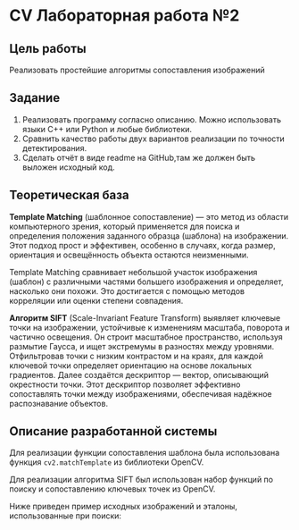 # CV Лабораторная работа №2
## Цель работы
Реализовать простейшие алгоритмы сопоставления изображений
## Задание
1. Реализовать программу согласно описанию. Можно использовать языки C++ или Python и любые библиотеки.
2. Сравнить качество работы двух вариантов реализации по точности детектирования.
3. Сделать отчёт в виде readme на GitHub,там же должен быть выложен исходный код.
## Теоретическая база
<b>Template Matching</b> (шаблонное сопоставление) — это метод из области компьютерного зрения, который применяется для поиска и определения положения заданного образца (шаблона) на изображении. Этот подход прост и эффективен, особенно в случаях, когда размер, ориентация и освещённость объекта остаются неизменными.

Template Matching сравнивает небольшой участок изображения (шаблон) с различными частями большего изображения и определяет, насколько они похожи. Это достигается с помощью методов корреляции или оценки степени совпадения.

<b>Алгоритм SIFT</b> (Scale-Invariant Feature Transform) выявляет ключевые точки на изображении, устойчивые к изменениям масштаба, поворота и частично освещения. Он строит масштабное пространство, используя размытие Гаусса, и ищет экстремумы в разностях между уровнями. Отфильтровав точки с низким контрастом и на краях, для каждой ключевой точки определяет ориентацию на основе локальных градиентов. Далее создаётся дескриптор — вектор, описывающий окрестности точки. Этот дескриптор позволяет эффективно сопоставлять точки между изображениями, обеспечивая надёжное распознавание объектов.

## Описание разработанной системы
Для реализации функции сопоставления шаблона была использована функция ```cv2.matchTemplate``` из библиотеки OpenCV.

Для реализации алгоритма SIFT был использован набор функций по поиску и сопоставлению ключевых точек из OpenCV.

Ниже приведен пример исходных изображений и эталоны, использованные при поиски:


